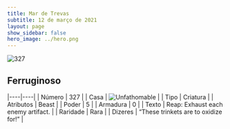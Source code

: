 ```yaml
---
title: Mar de Trevas
subtitle: 12 de março de 2021
layout: page
show_sidebar: false
hero_image: ../hero.png
---
```


![327](https://cdn.keyforgegame.com/media/card_front/pt/496_327_8VXWMCWXJCM9_pt.png)

## Ferruginoso

|----|----|
| Número | 327 |
| Casa | ![Unfathomable](https://archonarcana.com/images/thumb/1/10/Unfathomable.png/22px-Unfathomable.png "Abissais") |
| Tipo | Criatura |
| Atributos | Beast |
| Poder | 5 |
| Armadura | 0 |
| Texto | Reap: Exhaust each enemy artifact. |
| Raridade | Rara |
| Dizeres | “These trinkets are to oxidize for!” |

